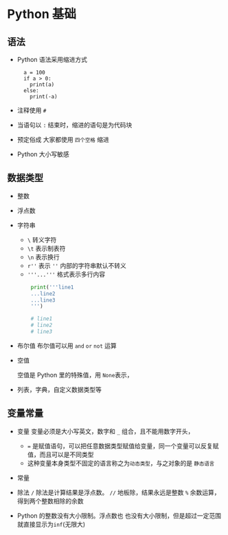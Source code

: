 # Python 基础

## 语法
-  Python 语法采用缩进方式
   ```
     a = 100
     if a > 0: 
       print(a)
     else:
       print(-a)   
   ```

- 注释使用 `#`   
- 当语句以 `:` 结束时，缩进的语句是为代码块
- 预定俗成 大家都使用 `四个空格` 缩进
- Python 大小写敏感


## 数据类型
- 整数

- 浮点数

- 字符串

  - `\` 转义字符 
  - `\t` 表示制表符 
  - `\n` 表示换行
  - `r''` 表示 `''` 内部的字符串默认不转义
  - `'''...'''` 格式表示多行内容
    ```py
     print('''line1
     ...line2
     ...line3
     ''')

     # line1
     # line2
     # line3
    ```

- 布尔值
  布尔值可以用 `and` `or` `not` 运算

- 空值

  空值是 Python 里的特殊值，用 `None`表示，

- 列表，字典，自定义数据类型等

## 变量常量

- 变量
  变量必须是大小写英文，数字和 `_` 组合，且不能用数字开头，
  - `=` 是赋值语句，可以把任意数据类型赋值给变量，同一个变量可以反复赋值，而且可以是不同类型
  - 这种变量本身类型不固定的语言称之为`动态类型`，与之对象的是 `静态语言`

- 常量
- 除法
   `/` 除法是计算结果是浮点数。
   `//` 地板除，结果永远是整数
   `%` 余数运算，得到两个整数相除的余数

- Python 的整数没有大小限制。浮点数也   也没有大小限制，但是超过一定范围就直接显示为`inf`(无限大)


